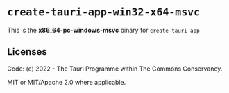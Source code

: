 # `create-tauri-app-win32-x64-msvc`

This is the **x86_64-pc-windows-msvc** binary for `create-tauri-app`

## Licenses
Code: (c) 2022 - The Tauri Programme within The Commons Conservancy.

MIT or MIT/Apache 2.0 where applicable.
